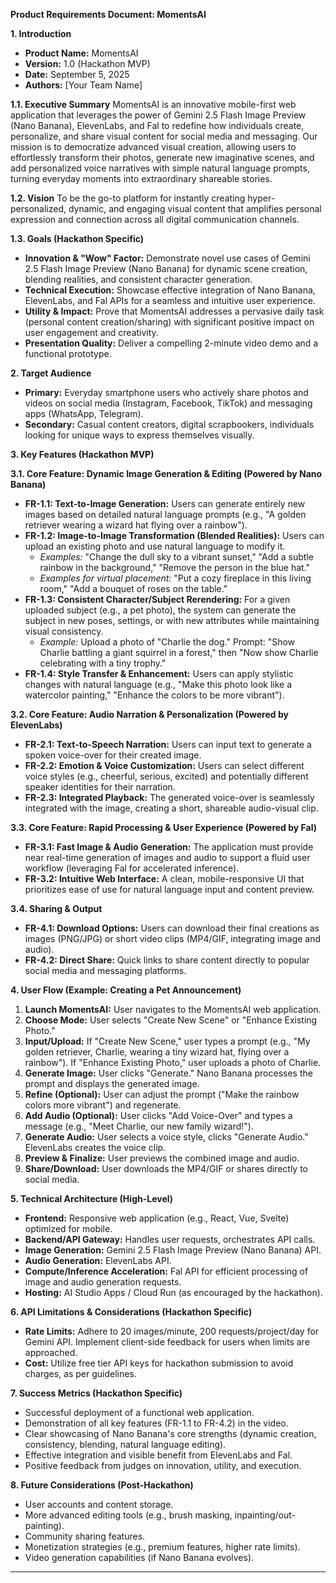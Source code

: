 **Product Requirements Document: MomentsAI**

**1. Introduction**
*   **Product Name:** MomentsAI
*   **Version:** 1.0 (Hackathon MVP)
*   **Date:** September 5, 2025
*   **Authors:** [Your Team Name]

**1.1. Executive Summary**
MomentsAI is an innovative mobile-first web application that leverages the power of Gemini 2.5 Flash Image Preview (Nano Banana), ElevenLabs, and Fal to redefine how individuals create, personalize, and share visual content for social media and messaging. Our mission is to democratize advanced visual creation, allowing users to effortlessly transform their photos, generate new imaginative scenes, and add personalized voice narratives with simple natural language prompts, turning everyday moments into extraordinary shareable stories.

**1.2. Vision**
To be the go-to platform for instantly creating hyper-personalized, dynamic, and engaging visual content that amplifies personal expression and connection across all digital communication channels.

**1.3. Goals (Hackathon Specific)**
*   **Innovation & "Wow" Factor:** Demonstrate novel use cases of Gemini 2.5 Flash Image Preview (Nano Banana) for dynamic scene creation, blending realities, and consistent character generation.
*   **Technical Execution:** Showcase effective integration of Nano Banana, ElevenLabs, and Fal APIs for a seamless and intuitive user experience.
*   **Utility & Impact:** Prove that MomentsAI addresses a pervasive daily task (personal content creation/sharing) with significant positive impact on user engagement and creativity.
*   **Presentation Quality:** Deliver a compelling 2-minute video demo and a functional prototype.

**2. Target Audience**
*   **Primary:** Everyday smartphone users who actively share photos and videos on social media (Instagram, Facebook, TikTok) and messaging apps (WhatsApp, Telegram).
*   **Secondary:** Casual content creators, digital scrapbookers, individuals looking for unique ways to express themselves visually.

**3. Key Features (Hackathon MVP)**

**3.1. Core Feature: Dynamic Image Generation & Editing (Powered by Nano Banana)**
*   **FR-1.1: Text-to-Image Generation:** Users can generate entirely new images based on detailed natural language prompts (e.g., "A golden retriever wearing a wizard hat flying over a rainbow").
*   **FR-1.2: Image-to-Image Transformation (Blended Realities):** Users can upload an existing photo and use natural language to modify it.
    *   *Examples:* "Change the dull sky to a vibrant sunset," "Add a subtle rainbow in the background," "Remove the person in the blue hat."
    *   *Examples for virtual placement:* "Put a cozy fireplace in this living room," "Add a bouquet of roses on the table."
*   **FR-1.3: Consistent Character/Subject Rerendering:** For a given uploaded subject (e.g., a pet photo), the system can generate the subject in new poses, settings, or with new attributes while maintaining visual consistency.
    *   *Example:* Upload a photo of "Charlie the dog." Prompt: "Show Charlie battling a giant squirrel in a forest," then "Now show Charlie celebrating with a tiny trophy."
*   **FR-1.4: Style Transfer & Enhancement:** Users can apply stylistic changes with natural language (e.g., "Make this photo look like a watercolor painting," "Enhance the colors to be more vibrant").

**3.2. Core Feature: Audio Narration & Personalization (Powered by ElevenLabs)**
*   **FR-2.1: Text-to-Speech Narration:** Users can input text to generate a spoken voice-over for their created image.
*   **FR-2.2: Emotion & Voice Customization:** Users can select different voice styles (e.g., cheerful, serious, excited) and potentially different speaker identities for their narration.
*   **FR-2.3: Integrated Playback:** The generated voice-over is seamlessly integrated with the image, creating a short, shareable audio-visual clip.

**3.3. Core Feature: Rapid Processing & User Experience (Powered by Fal)**
*   **FR-3.1: Fast Image & Audio Generation:** The application must provide near real-time generation of images and audio to support a fluid user workflow (leveraging Fal for accelerated inference).
*   **FR-3.2: Intuitive Web Interface:** A clean, mobile-responsive UI that prioritizes ease of use for natural language input and content preview.

**3.4. Sharing & Output**
*   **FR-4.1: Download Options:** Users can download their final creations as images (PNG/JPG) or short video clips (MP4/GIF, integrating image and audio).
*   **FR-4.2: Direct Share:** Quick links to share content directly to popular social media and messaging platforms.

**4. User Flow (Example: Creating a Pet Announcement)**
1.  **Launch MomentsAI:** User navigates to the MomentsAI web application.
2.  **Choose Mode:** User selects "Create New Scene" or "Enhance Existing Photo."
3.  **Input/Upload:** If "Create New Scene," user types a prompt (e.g., "My golden retriever, Charlie, wearing a tiny wizard hat, flying over a rainbow"). If "Enhance Existing Photo," user uploads a photo of Charlie.
4.  **Generate Image:** User clicks "Generate." Nano Banana processes the prompt and displays the generated image. 
5.  **Refine (Optional):** User can adjust the prompt ("Make the rainbow colors more vibrant") and regenerate.
6.  **Add Audio (Optional):** User clicks "Add Voice-Over" and types a message (e.g., "Meet Charlie, our new family wizard!").
7.  **Generate Audio:** User selects a voice style, clicks "Generate Audio." ElevenLabs creates the voice clip.
8.  **Preview & Finalize:** User previews the combined image and audio.
9.  **Share/Download:** User downloads the MP4/GIF or shares directly to social media.

**5. Technical Architecture (High-Level)**
*   **Frontend:** Responsive web application (e.g., React, Vue, Svelte) optimized for mobile.
*   **Backend/API Gateway:** Handles user requests, orchestrates API calls.
*   **Image Generation:** Gemini 2.5 Flash Image Preview (Nano Banana) API.
*   **Audio Generation:** ElevenLabs API.
*   **Compute/Inference Acceleration:** Fal API for efficient processing of image and audio generation requests.
*   **Hosting:** AI Studio Apps / Cloud Run (as encouraged by the hackathon).

**6. API Limitations & Considerations (Hackathon Specific)**
*   **Rate Limits:** Adhere to 20 images/minute, 200 requests/project/day for Gemini API. Implement client-side feedback for users when limits are approached.
*   **Cost:** Utilize free tier API keys for hackathon submission to avoid charges, as per guidelines.

**7. Success Metrics (Hackathon Specific)**
*   Successful deployment of a functional web application.
*   Demonstration of all key features (FR-1.1 to FR-4.2) in the video.
*   Clear showcasing of Nano Banana's core strengths (dynamic creation, consistency, blending, natural language editing).
*   Effective integration and visible benefit from ElevenLabs and Fal.
*   Positive feedback from judges on innovation, utility, and execution.

**8. Future Considerations (Post-Hackathon)**
*   User accounts and content storage.
*   More advanced editing tools (e.g., brush masking, inpainting/out-painting).
*   Community sharing features.
*   Monetization strategies (e.g., premium features, higher rate limits).
*   Video generation capabilities (if Nano Banana evolves).

---